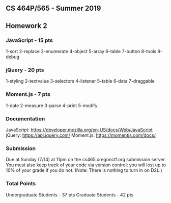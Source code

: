 ## CS 464P/565 - Summer 2019
## Homework 2

### JavaScript - 15 pts

1-sort
2-replace
3-enumerate
4-object
5-array
6-table
7-button
8-tools
9-debug

### jQuery - 20 pts

1-styling
2-textvalue
3-selectors
4-listener
5-table
6-data
7-draggable

### Moment.js - 7 pts

1-date
2-measure
3-parse
4-print
5-modify

### Documentation

JavaScript: https://developer.mozilla.org/en-US/docs/Web/JavaScript
jQuery: https://api.jquery.com/
Moment.js: https://momentjs.com/docs/

### Submission

Due at Sunday (7/14) at 11pm on the cs465.oregonctf.org submission server. You must also keep track of your code via version control; you will lost up to 10% of your grade if you do not. (Note: There is nothing to turn in on D2L.)

### Total Points

Undergraduate Students - 37 pts
Graduate Students - 42 pts
